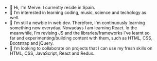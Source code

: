 - 👋 Hi, I’m Merve. I currently reside in Spain.
- 👀 I’m interested in learning coding, music, science and techology as well.
- 🌱 I’m still a newbie in web dev. Therefore, I'm continuously learning something new everyday. Nowadays I am learning React. In the meanwhile, I'm revising JS and the libraries/frameworks I've learnt so far and  experimenting/building content with them, such as HTML, CSS, Bootstrap and jQuery.
- 💞️ I’m looking to collaborate on projects that I can use my fresh skills on HTML, CSS, JavaScript, React and Redux.

<!---
merv-e/merv-e is a ✨ special ✨ repository because its `README.md` (this file) appears on your GitHub profile.
You can click the Preview link to take a look at your changes.
--->
